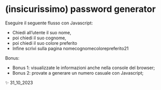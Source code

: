 # (insicurissimo) password generator

Eseguire il seguente flusso con Javascript:
- Chiedi all’utente il suo nome,
- poi chiedi il suo cognome,
- poi chiedi il suo colore preferito
- Infine scrivi sulla pagina nomecognomecolorepreferito21

Bonus:
- Bonus 1: visualizzate le informazioni anche nella console del browser;
- Bonus 2: provate a generare un numero casuale con Javascript;

✨ 31_10_2023